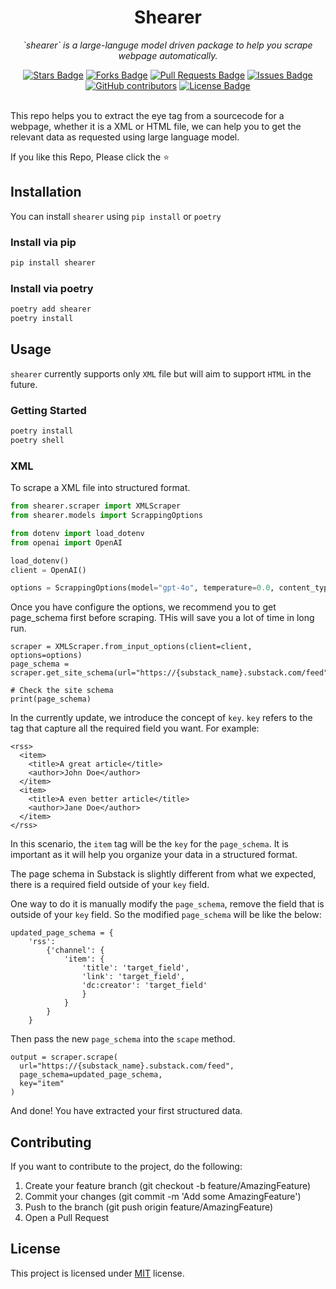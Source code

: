 <h1 align="center">Shearer</h1>
<p align="center"><i>`shearer` is a large-languge model driven package to help you scrape webpage automatically.</i></p>

<div align="center">
  <a href="https://github.com/edwardmfho/shearer/stargazers"><img src="https://img.shields.io/github/stars/elangosundar/shearer" alt="Stars Badge"/></a>
<a href="https://github.com/edwardmfho/shearer/network/members"><img src="https://img.shields.io/github/forks/edwardmfho/shearer" alt="Forks Badge"/></a>
<a href="https://github.com/edwardmfho/shearer/pulls"><img src="https://img.shields.io/github/issues-pr/edwardmfho/shearer" alt="Pull Requests Badge"/></a>
<a href="https://github.com/edwardmfho/shearer/shearer/issues"><img src="https://img.shields.io/github/issues/edwardmfho/shearer" alt="Issues Badge"/></a>
<a href="https://github.com/edwardmfho/shearer/graphs/contributors"><img alt="GitHub contributors" src="https://img.shields.io/github/contributors/edwardmfho/shearer?color=2b9348"></a>
<a href="https://github.com/edwardmfho/shearer/blob/master/LICENSE"><img src="https://img.shields.io/github/license/edwardmfho/shearer?color=2b9348" alt="License Badge"/></a>
</div>

<br>

This repo helps you to extract the eye tag from a sourcecode for a webpage, whether it is a XML or HTML file, we can help you to get the relevant data as requested using large language model.

If you like this Repo, Please click the :star:

## Installation

You can install `shearer` using `pip install` or `poetry`

### Install via pip
```bash
pip install shearer
```
### Install via poetry
```bash
poetry add shearer
poetry install
```
## Usage
`shearer` currently supports only `XML` file but will aim to support `HTML` in the future.

### Getting Started
```bash
poetry install
poetry shell
```
### XML
To scrape a XML file into structured format. 

```python
from shearer.scraper import XMLScraper
from shearer.models import ScrappingOptions

from dotenv import load_dotenv
from openai import OpenAI

load_dotenv()
client = OpenAI()

options = ScrappingOptions(model="gpt-4o", temperature=0.0, content_type="xml", required_data="author name, article title, article_url")
```

Once you have configure the options, we recommend you to get page_schema first
before scraping. THis will save you a lot of time in long run.

```
scraper = XMLScraper.from_input_options(client=client, options=options)
page_schema = scraper.get_site_schema(url="https://{substack_name}.substack.com/feed")

# Check the site schema
print(page_schema)
```

In the currently update, we introduce the concept of `key`. `key` refers
to the tag that capture all the required field you want. For example:

```
<rss>
  <item>
    <title>A great article</title>
    <author>John Doe</author>
  </item>
  <item>
    <title>A even better article</title>
    <author>Jane Doe</author>
  </item>  
</rss>
```

In this scenario, the `item` tag will be the `key` for the `page_schema`. 
It is important as it will help you organize your data in a structured 
format.

The page schema in Substack is slightly different from what we expected,
there is a required field outside of your `key` field.

One way to do it is manually modify the `page_schema`, remove the field that
is outside of your `key` field. So the modified `page_schema` will be like
the below:

```
updated_page_schema = {
    'rss': 
        {'channel': {
            'item': {
                'title': 'target_field', 
                'link': 'target_field',
                'dc:creator': 'target_field'
                }
            }
        }
    }
```

Then pass the new `page_schema` into the `scape` method.

```
output = scraper.scrape(
  url="https://{substack_name}.substack.com/feed",
  page_schema=updated_page_schema,
  key="item"
)

```
And done! You have extracted your first structured data. 


## Contributing
If you want to contribute to the project, do the following:

1. Create your feature branch (git checkout -b feature/AmazingFeature)
2. Commit your changes (git commit -m 'Add some AmazingFeature')
3. Push to the branch (git push origin feature/AmazingFeature)
4. Open a Pull Request

## License
This project is licensed under [MIT](https://opensource.org/licenses/MIT) license.
